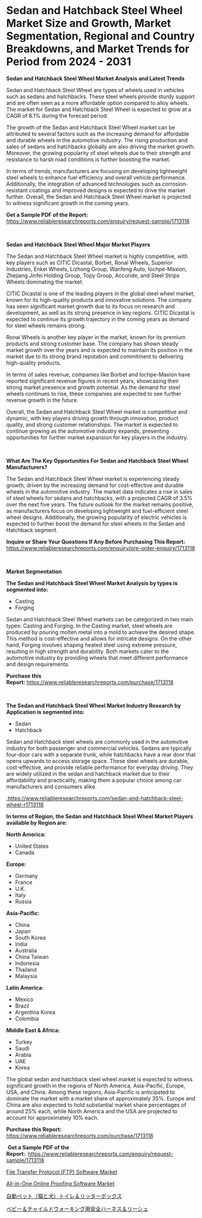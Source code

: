 <p><h1>Sedan and Hatchback Steel Wheel Market Size and Growth, Market Segmentation, Regional and Country Breakdowns, and Market Trends for Period from 2024 -  2031</h1></p><p><strong>Sedan and Hatchback Steel Wheel Market Analysis and Latest Trends</strong></p>
<p><p>Sedan and Hatchback Steel Wheel are types of wheels used in vehicles such as sedans and hatchbacks. These steel wheels provide sturdy support and are often seen as a more affordable option compared to alloy wheels. The market for Sedan and Hatchback Steel Wheel is expected to grow at a CAGR of 8.1% during the forecast period.</p><p>The growth of the Sedan and Hatchback Steel Wheel market can be attributed to several factors such as the increasing demand for affordable and durable wheels in the automotive industry. The rising production and sales of sedans and hatchbacks globally are also driving the market growth. Moreover, the growing popularity of steel wheels due to their strength and resistance to harsh road conditions is further boosting the market.</p><p>In terms of trends, manufacturers are focusing on developing lightweight steel wheels to enhance fuel efficiency and overall vehicle performance. Additionally, the integration of advanced technologies such as corrosion-resistant coatings and improved designs is expected to drive the market further. Overall, the Sedan and Hatchback Steel Wheel market is projected to witness significant growth in the coming years.</p></p>
<p><strong>Get a Sample PDF of the Report:&nbsp;</strong> <a href="https://www.reliableresearchreports.com/enquiry/request-sample/1713118">https://www.reliableresearchreports.com/enquiry/request-sample/1713118</a></p>
<p>&nbsp;</p>
<p><strong>Sedan and Hatchback Steel Wheel Major Market Players</strong></p>
<p><p>The Sedan and Hatchback Steel Wheel market is highly competitive, with key players such as CITIC Dicastal, Borbet, Ronal Wheels, Superior Industries, Enkei Wheels, Lizhong Group, Wanfeng Auto, Iochpe-Maxion, Zhejiang Jinfei Holding Group, Topy Group, Accuride, and Steel Strips Wheels dominating the market. </p><p>CITIC Dicastal is one of the leading players in the global steel wheel market, known for its high-quality products and innovative solutions. The company has seen significant market growth due to its focus on research and development, as well as its strong presence in key regions. CITIC Dicastal is expected to continue its growth trajectory in the coming years as demand for steel wheels remains strong.</p><p>Ronal Wheels is another key player in the market, known for its premium products and strong customer base. The company has shown steady market growth over the years and is expected to maintain its position in the market due to its strong brand reputation and commitment to delivering high-quality products.</p><p>In terms of sales revenue, companies like Borbet and Iochpe-Maxion have reported significant revenue figures in recent years, showcasing their strong market presence and growth potential. As the demand for steel wheels continues to rise, these companies are expected to see further revenue growth in the future.</p><p>Overall, the Sedan and Hatchback Steel Wheel market is competitive and dynamic, with key players driving growth through innovation, product quality, and strong customer relationships. The market is expected to continue growing as the automotive industry expands, presenting opportunities for further market expansion for key players in the industry.</p></p>
<p>&nbsp;</p>
<p><strong>What Are The Key Opportunities For Sedan and Hatchback Steel Wheel Manufacturers?</strong></p>
<p><p>The Sedan and Hatchback Steel Wheel market is experiencing steady growth, driven by the increasing demand for cost-effective and durable wheels in the automotive industry. The market data indicates a rise in sales of steel wheels for sedans and hatchbacks, with a projected CAGR of 3.5% over the next five years. The future outlook for the market remains positive, as manufacturers focus on developing lightweight and fuel-efficient steel wheel designs. Additionally, the growing popularity of electric vehicles is expected to further boost the demand for steel wheels in the Sedan and Hatchback segment.</p></p>
<p><strong>Inquire or Share Your Questions If Any Before Purchasing This Report:</strong> <a href="https://www.reliableresearchreports.com/enquiry/pre-order-enquiry/1713118">https://www.reliableresearchreports.com/enquiry/pre-order-enquiry/1713118</a></p>
<p>&nbsp;</p>
<p><strong>Market Segmentation</strong></p>
<p><strong>The Sedan and Hatchback Steel Wheel Market Analysis by types is segmented into:</strong></p>
<p><ul><li>Casting</li><li>Forging</li></ul></p>
<p><p>Sedan and Hatchback Steel Wheel markets can be categorized in two main types: Casting and Forging. In the Casting market, steel wheels are produced by pouring molten metal into a mold to achieve the desired shape. This method is cost-effective and allows for intricate designs. On the other hand, Forging involves shaping heated steel using extreme pressure, resulting in high strength and durability. Both markets cater to the automotive industry by providing wheels that meet different performance and design requirements.</p></p>
<p><strong>Purchase this Report:&nbsp;</strong><a href="https://www.reliableresearchreports.com/purchase/1713118">https://www.reliableresearchreports.com/purchase/1713118</a></p>
<p>&nbsp;</p>
<p><strong>The Sedan and Hatchback Steel Wheel Market Industry Research by Application is segmented into:</strong></p>
<p><ul><li>Sedan</li><li>Hatchback</li></ul></p>
<p><p>Sedan and Hatchback steel wheels are commonly used in the automotive industry for both passenger and commercial vehicles. Sedans are typically four-door cars with a separate trunk, while hatchbacks have a rear door that opens upwards to access storage space. These steel wheels are durable, cost-effective, and provide reliable performance for everyday driving. They are widely utilized in the sedan and hatchback market due to their affordability and practicality, making them a popular choice among car manufacturers and consumers alike.</p></p>
<p><a href="https://www.reliableresearchreports.com/sedan-and-hatchback-steel-wheel-r1713118">&nbsp;https://www.reliableresearchreports.com/sedan-and-hatchback-steel-wheel-r1713118</a></p>
<p><strong>In terms of Region, the Sedan and Hatchback Steel Wheel Market Players available by Region are:</strong></p>
<p>
    <p> <strong> North America: </strong>
        <ul>
            <li>United States</li>
            <li>Canada</li>
        </ul>
        </p> 
    <p> <strong> Europe: </strong>
        <ul>
            <li>Germany</li>
            <li>France</li>
            <li>U.K.</li>
            <li>Italy</li>
            <li>Russia</li>
        </ul>
        </p> 
    <p> <strong> Asia-Pacific: </strong>
        <ul>
            <li>China</li>
            <li>Japan</li>
            <li>South Korea</li>
            <li>India</li>
            <li>Australia</li>
            <li>China Taiwan</li>
            <li>Indonesia</li>
            <li>Thailand</li>
            <li>Malaysia</li>
        </ul>
        </p> 
    <p> <strong> Latin America: </strong>
        <ul>
            <li>Mexico</li>
            <li>Brazil</li>
            <li>Argentina Korea</li>
            <li>Colombia</li>
        </ul>
        </p> 
    <p> <strong> Middle East & Africa: </strong>
        <ul>
            <li>Turkey</li>
            <li>Saudi</li>
            <li>Arabia</li>
            <li>UAE</li>
            <li>Korea</li>
        </ul>
    </p>
    </p>
<p><p>The global sedan and hatchback steel wheel market is expected to witness significant growth in the regions of North America, Asia-Pacific, Europe, USA, and China. Among these regions, Asia-Pacific is anticipated to dominate the market with a market share of approximately 35%. Europe and China are also expected to hold substantial market share percentages of around 25% each, while North America and the USA are projected to account for approximately 10% each.</p></p>
<p><strong>Purchase this Report: </strong><a href="https://www.reliableresearchreports.com/purchase/1713118">https://www.reliableresearchreports.com/purchase/1713118</a></p>
<p>&nbsp;<strong>Get a Sample PDF of the Report:&nbsp;&nbsp;</strong><a href="https://www.reliableresearchreports.com/enquiry/request-sample/1713118">https://www.reliableresearchreports.com/enquiry/request-sample/1713118</a></p>
<p><strong></strong></p>
<p><p><a href="https://github.com/moyahfrancoestellec51j635wcx/Market-Research-Report-List-2/blob/main/file-transfer-protocol-ftp-software-market.md">File Transfer Protocol (FTP) Software Market</a></p><p><a href="https://github.com/mharielmesa/Market-Research-Report-List-3/blob/main/all-in-one-online-proofing-software-market.md">All-in-One Online Proofing Software Market</a></p><p><a href="https://github.com/moulafa/Market-Research-Report-List-2/blob/main/5783222112825.md">自動ペット（猫と犬）トイレ＆リッターボックス</a></p><p><a href="https://github.com/nxboeu02965442/Market-Research-Report-List-2/blob/main/1482665112824.md">ベビー＆チャイルドウォーキング用安全ハーネス＆リーシュ</a></p></p>